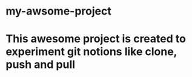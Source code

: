 # my-awsome-project
# This awesome project is created to experiment git notions like clone, push and pull
